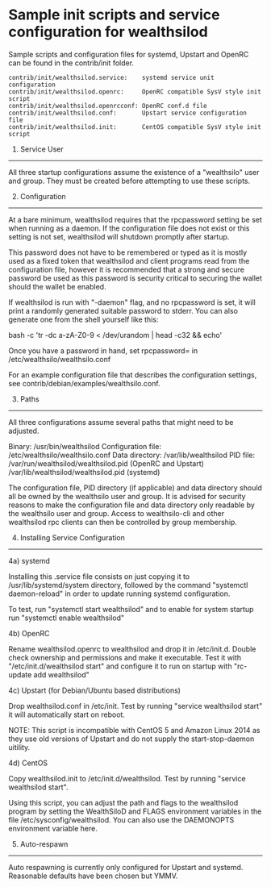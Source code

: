 Sample init scripts and service configuration for wealthsilod
==========================================================

Sample scripts and configuration files for systemd, Upstart and OpenRC
can be found in the contrib/init folder.

    contrib/init/wealthsilod.service:    systemd service unit configuration
    contrib/init/wealthsilod.openrc:     OpenRC compatible SysV style init script
    contrib/init/wealthsilod.openrcconf: OpenRC conf.d file
    contrib/init/wealthsilod.conf:       Upstart service configuration file
    contrib/init/wealthsilod.init:       CentOS compatible SysV style init script

1. Service User
---------------------------------

All three startup configurations assume the existence of a "wealthsilo" user
and group.  They must be created before attempting to use these scripts.

2. Configuration
---------------------------------

At a bare minimum, wealthsilod requires that the rpcpassword setting be set
when running as a daemon.  If the configuration file does not exist or this
setting is not set, wealthsilod will shutdown promptly after startup.

This password does not have to be remembered or typed as it is mostly used
as a fixed token that wealthsilod and client programs read from the configuration
file, however it is recommended that a strong and secure password be used
as this password is security critical to securing the wallet should the
wallet be enabled.

If wealthsilod is run with "-daemon" flag, and no rpcpassword is set, it will
print a randomly generated suitable password to stderr.  You can also
generate one from the shell yourself like this:

bash -c 'tr -dc a-zA-Z0-9 < /dev/urandom | head -c32 && echo'

Once you have a password in hand, set rpcpassword= in /etc/wealthsilo/wealthsilo.conf

For an example configuration file that describes the configuration settings,
see contrib/debian/examples/wealthsilo.conf.

3. Paths
---------------------------------

All three configurations assume several paths that might need to be adjusted.

Binary:              /usr/bin/wealthsilod
Configuration file:  /etc/wealthsilo/wealthsilo.conf
Data directory:      /var/lib/wealthsilod
PID file:            /var/run/wealthsilod/wealthsilod.pid (OpenRC and Upstart)
                     /var/lib/wealthsilod/wealthsilod.pid (systemd)

The configuration file, PID directory (if applicable) and data directory
should all be owned by the wealthsilo user and group.  It is advised for security
reasons to make the configuration file and data directory only readable by the
wealthsilo user and group.  Access to wealthsilo-cli and other wealthsilod rpc clients
can then be controlled by group membership.

4. Installing Service Configuration
-----------------------------------

4a) systemd

Installing this .service file consists on just copying it to
/usr/lib/systemd/system directory, followed by the command
"systemctl daemon-reload" in order to update running systemd configuration.

To test, run "systemctl start wealthsilod" and to enable for system startup run
"systemctl enable wealthsilod"

4b) OpenRC

Rename wealthsilod.openrc to wealthsilod and drop it in /etc/init.d.  Double
check ownership and permissions and make it executable.  Test it with
"/etc/init.d/wealthsilod start" and configure it to run on startup with
"rc-update add wealthsilod"

4c) Upstart (for Debian/Ubuntu based distributions)

Drop wealthsilod.conf in /etc/init.  Test by running "service wealthsilod start"
it will automatically start on reboot.

NOTE: This script is incompatible with CentOS 5 and Amazon Linux 2014 as they
use old versions of Upstart and do not supply the start-stop-daemon uitility.

4d) CentOS

Copy wealthsilod.init to /etc/init.d/wealthsilod. Test by running "service wealthsilod start".

Using this script, you can adjust the path and flags to the wealthsilod program by
setting the WealthSiloD and FLAGS environment variables in the file
/etc/sysconfig/wealthsilod. You can also use the DAEMONOPTS environment variable here.

5. Auto-respawn
-----------------------------------

Auto respawning is currently only configured for Upstart and systemd.
Reasonable defaults have been chosen but YMMV.
